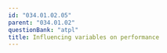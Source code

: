 ```yaml
---
id: "034.01.02.05"
parent: "034.01.02"
questionBank: "atpl"
title: Influencing variables on performance
---
```

